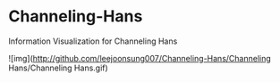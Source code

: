 # Channeling-Hans
Information Visualization for Channeling Hans

![img](http://github.com/leejoonsung007/Channeling-Hans/Channeling Hans/Channeling Hans.gif)
